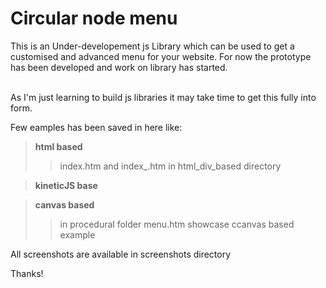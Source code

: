 Circular node menu
==================================================================

This is an Under-developement js Library which can be used to get
a customised and advanced menu for your website. 
For now the prototype has been developed and work on library has started.


<br>
As I'm just learning to build js libraries it may take time to 
get this fully into form.

Few eamples has been saved in here like: 
>**html based**
>> index.htm and index_.htm in html_div_based directory

>**kineticJS base**

>**canvas based**
>>in procedural folder menu.htm showcase ccanvas based example

All screenshots are available in screenshots directory

Thanks!
